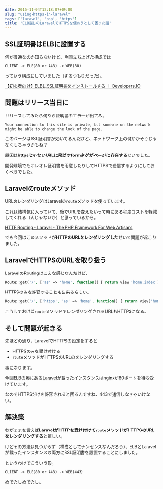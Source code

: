 ```yaml
---
date: 2015-11-04T12:18:07+09:00
slug: "using-https-in-laravel"
tags: ['laravel', 'php', 'https']
title: 'ELB越しのLaravelでHTTPSを使おうとして困った話'
---
```


## SSL証明書はELBに設置する

何が普通なのか知らないけど、今回立ち上げた構成では

```
CLIENT -> ELB(80 or 443) -> WEB(80)
```

っていう構成にしていました（するつもりだった）。

[【初心者向け】ELBにSSL証明書をインストールする ｜ Developers.IO](http://dev.classmethod.jp/cloud/aws/aws-beginner-elb-ssl/)

## 問題はリリース当日に

リリースしてみたら何やら証明書のエラーが出てる。

```
Your connection to this site is private, but someone on the network might be able to change the look of the page.
```

このページはSSL証明書が効いてるんだけど、ネットワーク上の何かがそうじゃなくしちゃうかもね？

原因は**httpsじゃないURLに飛ばすformタグがページに存在する**せいでした。

開発環境でもオレオレ証明書を用意したりしてHTTPSで通信するようにしておくべきでした。

## Laravelのrouteメソッド

URLのレンダリングはLaravelの`route`メソッドを使っています。

これは結構気に入っていて、後でURLを変えたいって時にある程度コストを軽減してくれる（んじゃないか）と思っているから。

[HTTP Routing - Laravel - The PHP Framework For Web Artisans](http://laravel.com/docs/5.1/routing#named-routes)

でも今回はこのメソッドが**HTTPのURLをレンダリングした**せいで問題が起こりました。

## LaravelでHTTPSのURLを取り扱う

LaravelのRoutingはこんな感じなんだけど、

``` php
Route::get('/', ['as' => 'home', function() { return view('home.index'); }]);
```

HTTPSのみを許容することも出来るらしい。

``` php
Route::get('/', ['https', 'as' => 'home', function() { return view('home.index'); }]);
```

こうしておけば`route`メソッドでレンダリングされるURLもHTTPSになる。

## そして問題が起きる

先ほどの通り、LaravelでHTTPSの設定をすると

* HTTPSのみを受け付ける
* `route`メソッドがHTTPSのURLのをレンダリングする

事になります。

今回ELBの奥にあるLaravelが載ったインスタンスはnginxが80ポートを待ち受けています。

なのでHTTPSだけを許容されると困るんですね、443で通信しなきゃいけない。

## 解決策

わがままを言えば**LaravelがHTTPを受け付けて`route`メソッドがHTTPSのURLをレンダリングする**と嬉しい。

けどその方法は見つからず（構成としてナンセンスなんだろう）、ELBとLaravelが載ったインスタンスの両方にSSL証明書を設置することにしました。

というわけでこういう形。

```
CLIENT -> ELB(80 or 443) -> WEB(443)
```

めでたしめでたし。
